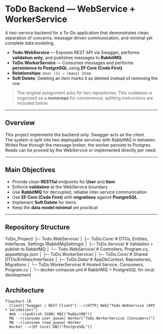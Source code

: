 # ToDo Backend — WebService + WorkerService

A two-service backend for a To-Do application that demonstrates clean separation of concerns, message-driven communication, and minimal yet complete data modeling.

- **Todo.WebService** — Exposes REST API via Swagger, performs **validation only**, and publishes messages to **RabbitMQ**.
- **ToDo.WorkerService** — Consumes messages and performs **persistence to PostgreSQL** using **EF Core (Code First)**.
- **Relationships**: `User (1) → (many) Item`.
- **Soft Delete**: Deleting an item marks it as deleted instead of removing the row.

> The original assignment asks for two repositories. This codebase is organized as a **monorepo** for convenience; splitting instructions are included below.

---
## Overview

This project implements the backend only. Swagger acts as the client.  
The system is split into two deployable services with RabbitMQ in between. Writes flow through the message broker; the worker persists to Postgres. Reads can be proxied by the WebService or implemented directly per need.

---

## Main Objectives

- Provide clean **RESTful** endpoints for **User** and **Item**
- Enforce **validation** at the WebService boundary
- Use **RabbitMQ** for decoupled, reliable inter-service communication
- Use **EF Core (Code First)** with **migrations** against **PostgreSQL**
- Implement **Soft Delete** for items
- Keep the **data model minimal** yet practical

---
## Repository Structure

ToDo_Project/
├─ Todo.WebService/
│  ├─ ToDo.Core/                    # DTOs, Entities, Interfaces, Settings (RabbitMqSettings)
│  ├─ ToDo.Service/                 # Validation + publish to RabbitMQ
│  └─ Todo.WebService/              # Controllers, Program.cs, appsettings.json
│
├─ ToDo.WorkerService/
│  ├─ ToDo.Core/                    # Shared DTOs/Entities/Interfaces
│  ├─ ToDo.Data/                    # AppDbContext, Repositories, Migrations
│  └─ ToDo.WorkerService/           # Hosted Service, Consumers, Program.cs
│
└─ docker-compose.yml               # RabbitMQ + PostgreSQL for local development


## Architecture

```mermaid
flowchart LR
  Client["Swagger / REST Client"] -->|HTTP| Web["Todo.WebService (API + Validation)"]
  Web -->|publish JSON| MQ[("RabbitMQ")]
  MQ -->|consume user_queue| Worker["ToDo.WorkerService (Consumers)"]
  MQ -->|consume item_queue| Worker
  Worker -->|EF Core| DB[("PostgreSQL")]
